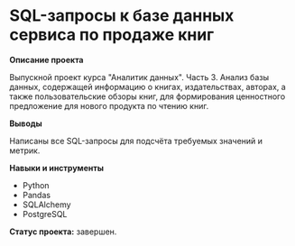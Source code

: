 # SQL-запросы к базе данных сервиса по продаже книг

**Описание проекта**

Выпускной проект курса "Аналитик данных". Часть 3. Анализ базы данных, содержащей информацию о книгах, издательствах, авторах, а также пользовательские обзоры книг, для формирования ценностного предложение для нового продукта по чтению книг.

**Выводы**

Написаны все SQL-запросы для подсчёта требуемых значений и метрик. 

**Навыки и инструменты**
- Python
- Pandas
- SQLAlchemy
- PostgreSQL

**Статус проекта:** завершен.
